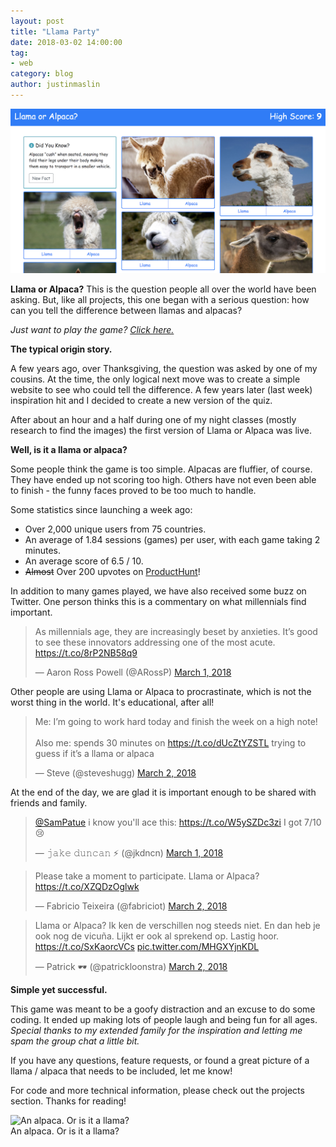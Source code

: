 ```yaml
---
layout: post
title: "Llama Party"
date: 2018-03-02 14:00:00
tag:
- web
category: blog
author: justinmaslin
---
```


<img class="bigger-image" style="margin-top: 0; margin-bottom: 0;" src="/assets/images/blog/llama-or-alpaca-cover.png" alt="Screenshot of the site" />

**Llama or Alpaca?** This is the question people all over the world have been asking. But, like all projects, this one began with a serious question: how can you tell the difference between llamas and alpacas?

_Just want to play the game? [Click here.](https://llama.party/?ref=justinmaslin-blog)_

**The typical origin story.**

A few years ago, over Thanksgiving, the question was asked by one of my cousins. At the time, the only logical next move was to create a simple website to see who could tell the difference. A few years later (last week) inspiration hit and I decided to create a new version of the quiz.

After about an hour and a half during one of my night classes (mostly research to find the images) the first version of Llama or Alpaca was live.

**Well, is it a llama or alpaca?**

Some people think the game is too simple. Alpacas are fluffier, of course. They have ended up not scoring too high. Others have not even been able to finish - the funny faces proved to be too much to handle.

Some statistics since launching a week ago:

- Over 2,000 unique users from 75 countries.
- An average of 1.84 sessions (games) per user, with each game taking 2 minutes.
- An average score of 6.5 / 10.
- ~~Almost~~ Over 200 upvotes on [ProductHunt](https://www.producthunt.com/posts/llama-or-alpaca)!

<div class="breaker"></div>

In addition to many games played, we have also received some buzz on Twitter. One person thinks this is a commentary on what millennials find important.

<blockquote class="twitter-tweet" data-lang="en"><p lang="en" dir="ltr">
As millennials age, they are increasingly beset by anxieties. It’s good to see these innovators addressing one of the most acute.
<a href="https://t.co/8rP2NB58q9">https://t.co/8rP2NB58q9</a></p>&mdash; Aaron Ross Powell (@ARossP)
<a href="https://twitter.com/ARossP/status/969293233204482048?ref_src=twsrc%5Etfw">March 1, 2018</a>
</blockquote>

Other people are using Llama or Alpaca to procrastinate, which is not the worst thing in the world. It's educational, after all!

<blockquote class="twitter-tweet" data-lang="en"><p lang="en" dir="ltr">
Me: I’m going to work hard today and finish the week on a high note!<br><br>Also me: spends 30 minutes on <a href="https://t.co/dUcZtYZSTL">https://t.co/dUcZtYZSTL</a> trying to guess if it’s a llama or alpaca</p>&mdash; Steve (@steveshugg)
<a href="https://twitter.com/steveshugg/status/969599695940042752?ref_src=twsrc%5Etfw">March 2, 2018</a>
</blockquote>

At the end of the day, we are glad it is important enough to be shared with friends and family.

<blockquote class="twitter-tweet" data-lang="en"><p lang="en" dir="ltr">
<a href="https://twitter.com/SamPatue?ref_src=twsrc%5Etfw">@SamPatue</a> i know you&#39;ll ace this: <a href="https://t.co/W5ySZDc3zi">https://t.co/W5ySZDc3zi</a> I got 7/10 😢</p>&mdash; 𝚓𝚊𝚔𝚎 𝚍𝚞𝚗𝚌𝚊𝚗 ⚡️ (@jkdncn)
<a href="https://twitter.com/jkdncn/status/969271126126923776?ref_src=twsrc%5Etfw">March 1, 2018</a>
</blockquote>

<blockquote class="twitter-tweet" data-lang="en">
<p lang="en" dir="ltr">Please take a moment to participate. Llama or Alpaca? <a href="https://t.co/XZQDzOglwk">https://t.co/XZQDzOglwk</a></p>&mdash; Fabricio Teixeira (@fabriciot) <a href="https://twitter.com/fabriciot/status/969610574152785920?ref_src=twsrc%5Etfw">March 2, 2018</a>
</blockquote>

<blockquote class="twitter-tweet" data-lang="en">
<p lang="nl" dir="ltr">Llama or Alpaca? Ik ken de verschillen nog steeds niet. En dan heb je ook nog de vicuña. Lijkt er ook al sprekend op. Lastig hoor. <a href="https://t.co/SxKaorcVCs">https://t.co/SxKaorcVCs</a> <a href="https://t.co/MHGXYjnKDL">pic.twitter.com/MHGXYjnKDL</a></p>&mdash; Patrick 🕶 (@patrickloonstra) <a href="https://twitter.com/patrickloonstra/status/969502837058269184?ref_src=twsrc%5Etfw">March 2, 2018</a>
</blockquote>

<div class="breaker"></div>

<div class="side-by-side">
  <div class="toleft">
  <p><strong>Simple yet successful.</strong></p>
  <p>
    This game was meant to be a goofy distraction and an excuse to do some coding. It ended up making lots of people laugh and being fun for all ages. <em>Special thanks to my extended family for the inspiration and letting me spam the group chat a little bit.</em>
    </p>
    <p>
    If you have any questions, feature requests, or found a great picture of a llama / alpaca that needs to be included, let me know!
    </p>
    <p>
    For code and more technical information, please check out the projects section.
    Thanks for reading!
    </p>
  </div>
  <div class="toright">
    <img class="image" src="https://s3.amazonaws.com/llama-or-alpaca/z-5.jpg" alt="An alpaca. Or is it a llama?" />
    <figcaption class="caption">An alpaca. Or is it a llama?</figcaption>
  </div>
</div>

<script async src="https://platform.twitter.com/widgets.js" charset="utf-8"></script>
